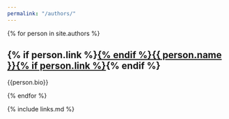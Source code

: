 ```yaml
---
permalink: "/authors/"
---
```


{% for person in site.authors %}
<h2>{% if person.link %}<a href="{{ person.link }}">{% endif %}{{ person.name }}{% if person.link %}</a>{% endif %}</h2>
<p>{{person.bio}}</p>
{% endfor %}

{% include links.md %}
